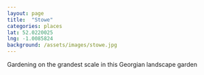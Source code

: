 ```yaml
---
layout: page
title:  "Stowe"
categories: places
lat: 52.0220025
lng: -1.0085824
background: /assets/images/stowe.jpg
---
```


Gardening on the grandest scale in this Georgian landscape garden